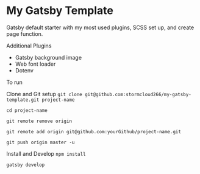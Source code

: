 # My Gatsby Template

Gatsby default starter with my most used plugins, SCSS set up, and create page function.

Additional Plugins
* Gatsby background image
* Web font loader
* Dotenv

To run

Clone and Git setup
`git clone git@github.com:stormcloud266/my-gatsby-template.git project-name`

`cd project-name`

`git remote remove origin`

`git remote add origin git@github.com:yourGithub/project-name.git`

`git push origin master -u`

Install and Develop
`npm install`

`gatsby develop`
